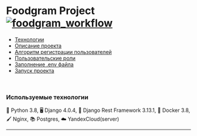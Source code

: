 # Foodgram Project [![foodgram_workflow](https://github.com/Simatheone/foodgram-project-react/actions/workflows/foodgram_workflow.yml/badge.svg)](https://github.com/Simatheone/foodgram-project-react/actions/workflows/yamdb_workflow.yml)

- [Технологии](#tech)
- [Описание проекта](#about-project)
- [Алгоритм регистрации пользователей](#algo-reg)
- [Пользовательские роли](#user-roles)
- [Заполнение .env файла](#fill-env)
- [Запуск проекта](#run-project)
<br>

### <a name="tech">Используемые технологии</a>

:snake: Python 3.8, :desktop_computer: Django 4.0.4, :arrows_counterclockwise: Django Rest Framework	3.13.1, :ship: Docker 3.8, :paintbrush: Nginx, :books: Postgres, :cloud: YandexCloud(server) 
<hr>